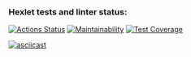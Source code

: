 ### Hexlet tests and linter status:
[![Actions Status](https://github.com/VladimirB/java-project-71/workflows/hexlet-check/badge.svg)](https://github.com/VladimirB/java-project-71/actions)
[![Maintainability](https://api.codeclimate.com/v1/badges/47aa7d4e6331f20dedd8/maintainability)](https://codeclimate.com/github/VladimirB/java-project-71/maintainability)
[![Test Coverage](https://api.codeclimate.com/v1/badges/47aa7d4e6331f20dedd8/test_coverage)](https://codeclimate.com/github/VladimirB/java-project-71/test_coverage)  

[![asciicast](https://asciinema.org/a/7vJ6QV3veSvy8Xnt39F6dmms7.svg)](https://asciinema.org/a/7vJ6QV3veSvy8Xnt39F6dmms7)
